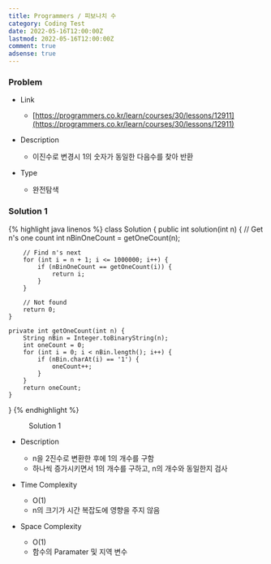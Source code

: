 ```yaml
---
title: Programmers / 피보나치 수
category: Coding Test
date: 2022-05-16T12:00:00Z
lastmod: 2022-05-16T12:00:00Z
comment: true
adsense: true
---
```


### Problem

* Link
  * [https://programmers.co.kr/learn/courses/30/lessons/12911](https://programmers.co.kr/learn/courses/30/lessons/12911)

* Description
  * 이진수로 변경시 1의 숫자가 동일한 다음수를 찾아 반환

* Type
  * 완전탐색

### Solution 1

{% highlight java linenos %}
class Solution {
    public int solution(int n) {
        // Get n's one count
        int nBinOneCount = getOneCount(n);
        
        // Find n's next
        for (int i = n + 1; i <= 1000000; i++) {
            if (nBinOneCount == getOneCount(i)) {
                return i;
            }
        }
        
        // Not found
        return 0;
    }
    
    private int getOneCount(int n) {
        String nBin = Integer.toBinaryString(n);
        int oneCount = 0;
        for (int i = 0; i < nBin.length(); i++) {
            if (nBin.charAt(i) == '1') {
                oneCount++;
            }
        }
        return oneCount;
    }
}
{% endhighlight %}
<figure>
<figcaption class="caption">Solution 1</figcaption>
</figure>

* Description
  * n을 2진수로 변환한 후에 1의 개수를 구함
  * 하나씩 증가시키면서 1의 개수를 구하고, n의 개수와 동일한지 검사

* Time Complexity
  * O(1)
  * n의 크기가 시간 복잡도에 영향을 주지 않음

* Space Complexity
  * O(1)
  * 함수의 Paramater 및 지역 변수